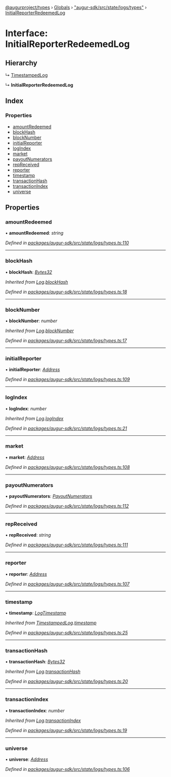 [@augurproject/types](../README.md) › [Globals](../globals.md) › ["augur-sdk/src/state/logs/types"](../modules/_augur_sdk_src_state_logs_types_.md) › [InitialReporterRedeemedLog](_augur_sdk_src_state_logs_types_.initialreporterredeemedlog.md)

# Interface: InitialReporterRedeemedLog

## Hierarchy

  ↳ [TimestampedLog](_augur_sdk_src_state_logs_types_.timestampedlog.md)

  ↳ **InitialReporterRedeemedLog**

## Index

### Properties

* [amountRedeemed](_augur_sdk_src_state_logs_types_.initialreporterredeemedlog.md#amountredeemed)
* [blockHash](_augur_sdk_src_state_logs_types_.initialreporterredeemedlog.md#blockhash)
* [blockNumber](_augur_sdk_src_state_logs_types_.initialreporterredeemedlog.md#blocknumber)
* [initialReporter](_augur_sdk_src_state_logs_types_.initialreporterredeemedlog.md#initialreporter)
* [logIndex](_augur_sdk_src_state_logs_types_.initialreporterredeemedlog.md#logindex)
* [market](_augur_sdk_src_state_logs_types_.initialreporterredeemedlog.md#market)
* [payoutNumerators](_augur_sdk_src_state_logs_types_.initialreporterredeemedlog.md#payoutnumerators)
* [repReceived](_augur_sdk_src_state_logs_types_.initialreporterredeemedlog.md#repreceived)
* [reporter](_augur_sdk_src_state_logs_types_.initialreporterredeemedlog.md#reporter)
* [timestamp](_augur_sdk_src_state_logs_types_.initialreporterredeemedlog.md#timestamp)
* [transactionHash](_augur_sdk_src_state_logs_types_.initialreporterredeemedlog.md#transactionhash)
* [transactionIndex](_augur_sdk_src_state_logs_types_.initialreporterredeemedlog.md#transactionindex)
* [universe](_augur_sdk_src_state_logs_types_.initialreporterredeemedlog.md#universe)

## Properties

###  amountRedeemed

• **amountRedeemed**: *string*

*Defined in [packages/augur-sdk/src/state/logs/types.ts:110](https://github.com/AugurProject/augur/blob/69c4be52bf/packages/augur-sdk/src/state/logs/types.ts#L110)*

___

###  blockHash

• **blockHash**: *[Bytes32](../modules/_augur_sdk_src_state_logs_types_.md#bytes32)*

*Inherited from [Log](_augur_sdk_src_state_logs_types_.log.md).[blockHash](_augur_sdk_src_state_logs_types_.log.md#blockhash)*

*Defined in [packages/augur-sdk/src/state/logs/types.ts:18](https://github.com/AugurProject/augur/blob/69c4be52bf/packages/augur-sdk/src/state/logs/types.ts#L18)*

___

###  blockNumber

• **blockNumber**: *number*

*Inherited from [Log](_augur_sdk_src_state_logs_types_.log.md).[blockNumber](_augur_sdk_src_state_logs_types_.log.md#blocknumber)*

*Defined in [packages/augur-sdk/src/state/logs/types.ts:17](https://github.com/AugurProject/augur/blob/69c4be52bf/packages/augur-sdk/src/state/logs/types.ts#L17)*

___

###  initialReporter

• **initialReporter**: *[Address](../modules/_augur_sdk_src_state_logs_types_.md#address)*

*Defined in [packages/augur-sdk/src/state/logs/types.ts:109](https://github.com/AugurProject/augur/blob/69c4be52bf/packages/augur-sdk/src/state/logs/types.ts#L109)*

___

###  logIndex

• **logIndex**: *number*

*Inherited from [Log](_augur_sdk_src_state_logs_types_.log.md).[logIndex](_augur_sdk_src_state_logs_types_.log.md#logindex)*

*Defined in [packages/augur-sdk/src/state/logs/types.ts:21](https://github.com/AugurProject/augur/blob/69c4be52bf/packages/augur-sdk/src/state/logs/types.ts#L21)*

___

###  market

• **market**: *[Address](../modules/_augur_sdk_src_state_logs_types_.md#address)*

*Defined in [packages/augur-sdk/src/state/logs/types.ts:108](https://github.com/AugurProject/augur/blob/69c4be52bf/packages/augur-sdk/src/state/logs/types.ts#L108)*

___

###  payoutNumerators

• **payoutNumerators**: *[PayoutNumerators](../modules/_augur_sdk_src_state_logs_types_.md#payoutnumerators)*

*Defined in [packages/augur-sdk/src/state/logs/types.ts:112](https://github.com/AugurProject/augur/blob/69c4be52bf/packages/augur-sdk/src/state/logs/types.ts#L112)*

___

###  repReceived

• **repReceived**: *string*

*Defined in [packages/augur-sdk/src/state/logs/types.ts:111](https://github.com/AugurProject/augur/blob/69c4be52bf/packages/augur-sdk/src/state/logs/types.ts#L111)*

___

###  reporter

• **reporter**: *[Address](../modules/_augur_sdk_src_state_logs_types_.md#address)*

*Defined in [packages/augur-sdk/src/state/logs/types.ts:107](https://github.com/AugurProject/augur/blob/69c4be52bf/packages/augur-sdk/src/state/logs/types.ts#L107)*

___

###  timestamp

• **timestamp**: *[LogTimestamp](../modules/_augur_sdk_src_state_logs_types_.md#logtimestamp)*

*Inherited from [TimestampedLog](_augur_sdk_src_state_logs_types_.timestampedlog.md).[timestamp](_augur_sdk_src_state_logs_types_.timestampedlog.md#timestamp)*

*Defined in [packages/augur-sdk/src/state/logs/types.ts:25](https://github.com/AugurProject/augur/blob/69c4be52bf/packages/augur-sdk/src/state/logs/types.ts#L25)*

___

###  transactionHash

• **transactionHash**: *[Bytes32](../modules/_augur_sdk_src_state_logs_types_.md#bytes32)*

*Inherited from [Log](_augur_sdk_src_state_logs_types_.log.md).[transactionHash](_augur_sdk_src_state_logs_types_.log.md#transactionhash)*

*Defined in [packages/augur-sdk/src/state/logs/types.ts:20](https://github.com/AugurProject/augur/blob/69c4be52bf/packages/augur-sdk/src/state/logs/types.ts#L20)*

___

###  transactionIndex

• **transactionIndex**: *number*

*Inherited from [Log](_augur_sdk_src_state_logs_types_.log.md).[transactionIndex](_augur_sdk_src_state_logs_types_.log.md#transactionindex)*

*Defined in [packages/augur-sdk/src/state/logs/types.ts:19](https://github.com/AugurProject/augur/blob/69c4be52bf/packages/augur-sdk/src/state/logs/types.ts#L19)*

___

###  universe

• **universe**: *[Address](../modules/_augur_sdk_src_state_logs_types_.md#address)*

*Defined in [packages/augur-sdk/src/state/logs/types.ts:106](https://github.com/AugurProject/augur/blob/69c4be52bf/packages/augur-sdk/src/state/logs/types.ts#L106)*
